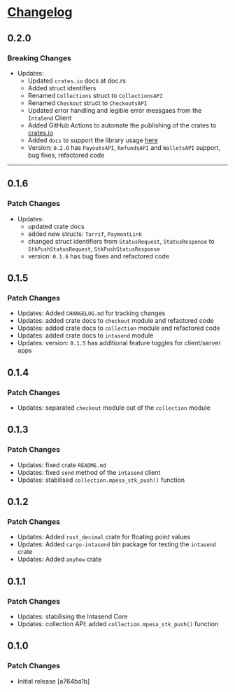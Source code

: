 # [Changelog](https://github.com/MikeTeddyOmondi/intasend-rs/CHANGELOG.md)

## 0.2.0

### Breaking Changes

- Updates:
  - Updated `crates.io` docs at doc.rs
  - Added struct identifiers
  - Renamed `Collections` struct to `CollectionsAPI`
  - Renamed `Checkout` struct to `CheckoutsAPI`
  - Updated error handling and legible error messgaes from the `IntaSend` Client 
  - Added GitHub Actions to automate the publishing of the crates to [crates.io](https://crates.io)
  - Added `docs` to support the library usage [here](https://github.com/MikeTeddyOmondi/intasend-rs/docs)
  - Version: `0.2.0` has `PayoutsAPI`, `RefundsAPI` and `WalletsAPI` support, bug fixes, refactored code

---

## 0.1.6

### Patch Changes

- Updates:
  - updated crate docs
  - added new structs: `Tarrif`, `PaymentLink`
  - changed struct identifiers from `StatusRequest`, `StatusResponse` to `StkPushStatusRequest`, `StkPushStatusResponse`
  - version: `0.1.6` has bug fixes and refactored code

## 0.1.5

### Patch Changes

- Updates: Added `CHANGELOG.md` for tracking changes
- Updates: added crate docs to `checkout` module and refactored code
- Updates: added crate docs to `collection` module and refactored code
- Updates: added crate docs to `intasend` module
- Updates: version: `0.1.5` has additional feature toggles for client/server apps

## 0.1.4

### Patch Changes

- Updates: separated `checkout` module out of the `collection` module

## 0.1.3

### Patch Changes

- Updates: fixed crate `README.md`
- Updates: fixed `send` method of the `intasend` client
- Updates: stabilised `collection.mpesa_stk_push()` function

## 0.1.2

### Patch Changes

- Updates: Added `rust_decimal` crate for floating point values
- Updates: Added `cargo-intasend` bin package for testing the `intasend` crate
- Updates: Added `anyhow` crate

## 0.1.1

### Patch Changes

- Updates: stabilising the Intasend Core
- Updates: collection API: added `collection.mpesa_stk_push()` function

## 0.1.0

### Patch Changes

- Initial release [a764ba1b]
